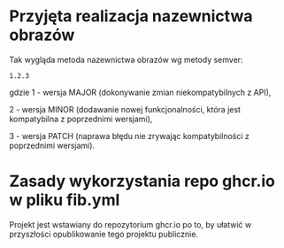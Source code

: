 # Przyjęta realizacja nazewnictwa obrazów

Tak wygląda metoda nazewnictwa obrazów wg metody semver:
```
1.2.3
```
gdzie
1 - wersja MAJOR (dokonywanie zmian niekompatybilnych z API),

2 - wersja MINOR (dodawanie nowej funkcjonalności, która jest kompatybilna z poprzednimi wersjami),

3 - wersja PATCH (naprawa błędu nie zrywając kompatybilności z poprzednimi wersjami).

# Zasady wykorzystania repo ghcr.io w pliku fib.yml

Projekt jest wstawiany do repozytorium ghcr.io po to, by ułatwić w przyszłości opublikowanie tego projektu publicznie.



